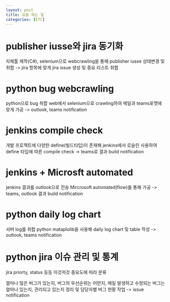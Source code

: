 ```yaml
---
layout: post
title: 요즘 하는 일
categories: [ETC]
---
```


# publisher iusse와 jira  동기화
자체툴 제작(C#), selenium으로  webcrawling을 통해 publisher iusse 상태변경 및 취합 -> jira 항목에 맞게 jira issue 생성 및 중요 리스트 취합

# python bug webcrawling
python으로 bug 취합 web에서 selenium으로 crawling하여 메일과 teams포맷에 맞게 가공 -> outlook, teams notification

# jenkins compile check
개발 프로젝트에 다양한 define(빌드타입)이 존재해 jenkins에서 로슬린 사용하여 define 타입에 따른 compile check -> teams로 결과 build notification

# jenkins + Microsft automated
jenkins 결과를 outlook으로 전송 Mircrosoft automated(flow)를 통해 가공 -> teams, outlook 결과 build notification

# python daily log chart
서버 log를 취합 python mataplolib을 사용해 daily log chart 및 table 작성 -> outlook, teams notification

# python jira 이슈 관리 및 통계
jira priorty, status 등등 이것저것 중요도에 따라 분류

얼마나 많은 버그가 있는지, 버그의 우선순위는 어떤지, 매일 발생하고 수정되는 버그는 얼마나 있는지, 관리되고 있는지 정리 및 담당자별 버그 현황 작업 -> issue notification


